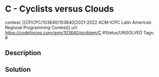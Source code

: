 # C - Cyclists versus Clouds

contest: [[CFICPC/103640/103640|2021-2022 ACM-ICPC Latin American Regional Programming Contest]]
url: https://codeforces.com/gym/103640/problem/C
#Status/UNSOLVED
Tags: #

## Description

## Solution

